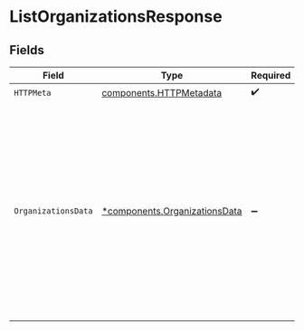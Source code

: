 # ListOrganizationsResponse


## Fields

| Field                                                                                                                                                                                                                                     | Type                                                                                                                                                                                                                                      | Required                                                                                                                                                                                                                                  | Description                                                                                                                                                                                                                               |
| ----------------------------------------------------------------------------------------------------------------------------------------------------------------------------------------------------------------------------------------- | ----------------------------------------------------------------------------------------------------------------------------------------------------------------------------------------------------------------------------------------- | ----------------------------------------------------------------------------------------------------------------------------------------------------------------------------------------------------------------------------------------- | ----------------------------------------------------------------------------------------------------------------------------------------------------------------------------------------------------------------------------------------- |
| `HTTPMeta`                                                                                                                                                                                                                                | [components.HTTPMetadata](../../models/components/httpmetadata.md)                                                                                                                                                                        | :heavy_check_mark:                                                                                                                                                                                                                        | N/A                                                                                                                                                                                                                                       |
| `OrganizationsData`                                                                                                                                                                                                                       | [*components.OrganizationsData](../../models/components/organizationsdata.md)                                                                                                                                                             | :heavy_minus_sign:                                                                                                                                                                                                                        | Returns a list of organization objects that match the filter. If no organizations match the filter, the resulting collection will be empty. If no filter is provider, the resulting collection will include all accessible organizations. |